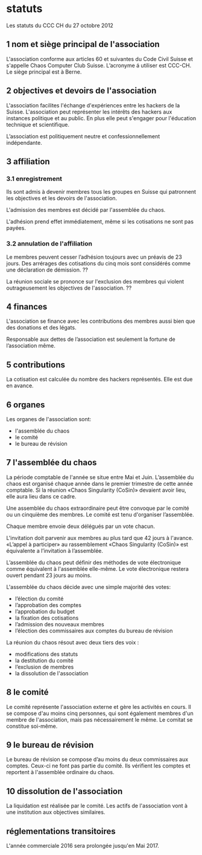 # statuts

Les statuts du CCC CH du 27 octobre 2012

## 1 nom et siège principal de l'association

L'association conforme aux articles 60 et suivantes du Code Civil Suisse et s'appelle Chaos Computer Club Suisse. 
L’acronyme á utiliser est CCC-CH. Le siège principal est à Berne.

## 2 objectives et devoirs de l'association

L'association facilites l'échange d'expériences entre les hackers de la Suisse.
L'association peut représenter les intérêts des hackers aux instances politique et au public.
En plus elle peut s'engager pour l'éducation technique et scientifique.

L’association est politiquement neutre et confessionnellement indépendante.

## 3 affiliation

### 3.1 enregistrement

Ils sont admis à devenir membres tous les groupes en Suisse qui patronnent les objectives et les devoirs de l'association.

L'admission des membres est décidé par l'assemblée du chaos.

L'adhésion prend effet immédiatement, même si les cotisations ne sont pas payées.

### 3.2 annulation de l'affiliation

Le membres peuvent cesser l’adhésion toujours avec un préavis de 23 jours.
Des arrérages des cotisations du cinq mois sont considérés comme une déclaration de démission.
??

La réunion sociale se prononce sur l'exclusion des membres qui violent outrageusement les objectives de l'association.
??

## 4 finances

L'association se finance avec les contributions des membres aussi bien que des donations et des légats.

Responsable aux dettes de l’association est seulement la fortune de l’association même.

## 5 contributions

La cotisation est calculée du nombre des hackers représentés.
Elle est due en avance.

## 6 organes

Les organes de l'association sont:

- l'assemblée du chaos
- le comité
- le bureau de révision

## 7 l'assemblée du chaos

La période comptable de l'année se situe entre Mai et Juin. 
L’assemblée du chaos est organisé chaque année dans le premier trimestre de cette année comptable. 
Si la réunion «Chaos Singularity (CoSin)» devaient avoir lieu, elle aura lieu dans ce cadre.

Une assemblée du chaos extraordinaire peut être convoque par le comité ou un cinquième des membres. 
Le comité est tenu d'organiser l’assemblée.

Chaque membre envoie deux délégués par un vote chacun.

L'invitation doit parvenir aux membres au plus tard que 42 jours à l'avance. «L’appel à participer» au rassemblement 
«Chaos Singularity (CoSin)» est équivalente a l’invitation à l’assemblée.

L’assemblée du chaos peut définir des méthodes de vote électronique comme équivalent à l'assemblée elle-même. 
Le vote électronique restera ouvert pendant 23 jours au moins.

L'assemblée du chaos décide avec une simple majorité des votes:

- l’élection du comité
- l’approbation des comptes
- l’approbation du budget
- la fixation des cotisations
- l’admission des nouveaux membres
- l’élection des commissaires aux comptes du bureau de révision

La réunion du chaos résout avec deux tiers des voix :

- modifications des statuts
- la destitution du comité
- l’exclusion de membres
- la dissolution de l'association

## 8 le comité

Le comité représente l'association externe et gère les activités en cours.
Il se compose d'au moins cinq personnes, qui sont également membres d'un membre de l'association, mais pas nécessairement le même.
Le comitat se constitue soi-même.

## 9 le bureau de révision

Le bureau de révision se compose d’au moins du deux commissaires aux comptes. 
Ceux-ci ne font pas partie du comité.
Ils vérifient les comptes et reportent à l'assemblée ordinaire du chaos.

## 10 dissolution de l'association

La liquidation est réalisée par le comité. Les actifs de l'association vont à une institution aux objectives similaires.

## réglementations transitoires

L'année commerciale 2016 sera prolongée jusqu'en Mai 2017.
